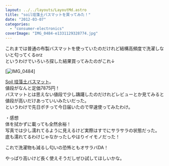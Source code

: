 ```yaml
---
layout: ../../layouts/LayoutMd.astro
title: "soil珪藻土バスマットを買ってみた！"
date: "2012-03-07"
categories: 
  - "consumer-electronics"
coverImage: "IMG_0484-e1331129328774.jpg"
---
```


これまでは普通の布製バスマットを使っていたのだけれど結構高頻度で洗濯しないと匂ってくるorz  
というわけでいろいろ探した結果買ってみたのがこれ↓

[![](/wp/images/IMG_0484-e1331129328774.jpg "IMG_0484")]

[Soil 珪藻土バスマット](http://www.amazon.co.jp/gp/product/B004013CG4/ref=as_li_ss_tl?ie=UTF8&tag=aniyokofansit-22&linkCode=as2&camp=247&creative=7399&creativeASIN=B004013CG4)。  
値段がなんと定価7875円！  
バスマットとは思えない値段で少し躊躇したのだけれどレビューとか見てみると値段が高いだけあっていいみたいだった。  
というわけで先日ポチって今日届いたので早速使ってみたわけ。

・感想  
体を拭かずに載っても全然余裕！  
写真では少し濡れてるように見えるけど実際はすでにサラサラの状態だった。  
底も濡れてるわけじゃなかったしやはりイイモノだった！

これで洗濯物も減るし匂いの恐怖ともオサラバDA！

やっぱり高いけど長く使えそうだしぜひ試してほしいかな。
